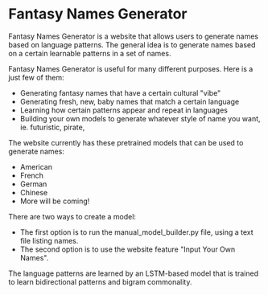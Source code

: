 # Fantasy Names Generator
Fantasy Names Generator is a website that allows users to generate names based on language patterns.
The general idea is to generate names based on a certain learnable patterns in a set of names.  

Fantasy Names Generator is useful for many different purposes. Here is a just few of them:
* Generating fantasy names that have a certain cultural "vibe"
* Generating fresh, new, baby names that match a certain language
* Learning how certain patterns appear and repeat in languages 
* Building your own models to generate whatever style of name you want, ie. futuristic, pirate, 

The website currently has these pretrained models that can be used to generate names:
* American
* French
* German
* Chinese
* More will be coming!

There are two ways to create a model:
* The first option is to run the manual_model_builder.py file, using a text file listing names.  
* The second option is to use the website feature "Input Your Own Names".

The language patterns are learned by an LSTM-based model that is trained to learn bidirectional patterns and bigram commonality. 


